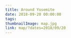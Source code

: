 ```yaml
---
title: Around Yosemite
date: 2018-09-20 00:00:00
tags:
thumbnailImage: map.jpg
link: map/?dates=2018/09/20
---
```

<!-- excerpt -->
